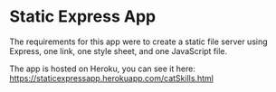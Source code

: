 Static Express App
==================

The requirements for this app were to create a static file server using Express, one link, one style sheet, and one JavaScript file.

The app is hosted on Heroku, you can see it here:
https://staticexpressapp.herokuapp.com/catSkills.html
